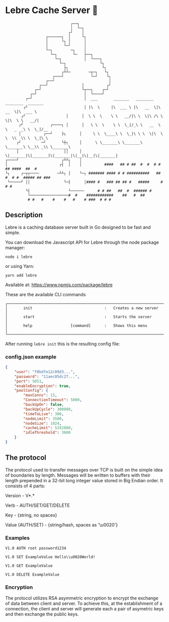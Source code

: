 # Lebre Cache Server 🐇

```
                             ┌──┐                                                          
                             │  └─┐                                                        
                            ┌┘    │                                                        
                  ┌──────┐  │     └┐                                                       
                  │      └┐ │      │                                                       
                  │       └─┘      │                                                       
                  └─┐        ─┐    │                                                       
                    └─┐       └─   ├──┐                                                    
                      └─┐          │  └───┐                                                
                        └─┐               └┐                                               
                          ├┐               └┐                                              
                         ┌┴┴─        ─┬─┐   └┐                                             
                     ┌───┘            └─┘    └┐                                            
                  ┌──┘                        │                                            
               ┌──┘               │          ┌┘                                            
             ┌─┘                  └┬──┐    ┌─┘                                             
           ┌─┘                     │  └────┘                                               
         ┌─┘                       │  ___       _______   ________  ________  _______      
        ┌┘                         │ |\  \     |\  ___ \ |\   __  \|\   __  \|\  ___ \     
       ┌┘                  │      │  \ \  \    \ \   __/|\ \  \|\ /\ \  \|\  \ \   __/|    
      ┌┘            ┌────┐ │      │   \ \  \    \ \  \_|/_\ \   __  \ \   _  _\ \  \_|/__  
      │          ┌──┘    ├┐      │     \ \  \____\ \  \_|\ \ \  \|\  \ \  \\  \\ \  \_|\ \ 
     ┌┘         ─┘       └┼┐     │      \ \_______\ \_______\ \_______\ \__\\ _\\ \_______\
     │                    ││     │       \|_______|\|_______|\|_______|\|__|\|__|\|_______|
┌────┘                   ┌┴┴┐    │                                                         
│                       ┌┤  │    │          ####   ## # ##  #  #  # # ## ####  ##  #       
└┐     ┌─┬┬────        ─┴┴┐ │    └─┐ ####### #### # # ##########   ##  #  # #  ##### ## ###
 └─────┘ ││               └─┤      │#### #   ### ## ## #   #####     #    # #              
         └┤                 └──────      # # ##   ##  #  ###### #                          
          └─────────────────#  #    ############    ##   #  ##                             
          # #   #    #    #   #    # ###  # # #                                            
```

## Description

Lebre is a caching database server built in Go designed to be fast and simple.

You can download the Javascript API for Lebre through the node package manager:
```console
node i lebre
```
or using Yarn:
```console
yarn add lebre
```
Available at: https://www.npmjs.com/package/lebre

These are the available CLI commands

```
┌───────────────────────────────────────────────────────────────────────────────────────┐
│       init                                :   Creates a new server                    │
│       start                               :   Starts the server                       │
│       help                 [command]      :   Shows this menu                         │
└───────────────────────────────────────────────────────────────────────────────────────┘
```
After running ```lebre init``` this is the resulting config file:

### config.json example
```json
{
    "user": "f0bdfe12c09d3...",
    "password": "11aec05dc27...",
    "port": 5051,
    "enableEncryption": true,
    "poolConfig": {
        "maxConns": 15,
        "ConnectionTimeout": 5000,
        "backUpOn": false,
        "backUpCycle": 300000,
        "timeToLive": 300,
        "nodeLimit": 3500,
        "nodeSize": 1024,
        "cacheLimit": 5242880,
        "idleThreshold": 3600
    }
}
```

## The protocol

The protocol used to transfer messages over TCP is built on the simple idea of boundaries by length.
Messages will be written to buffers with their length prepended in a 32-bit long integer value stored in Big Endian order.
It consists of 4 parts:

Version - V*.*

Verb - AUTH/SET/GET/DELETE

Key - {string, no spaces}

Value (AUTH/SET) - {string/hash, spaces as '\\u0020'}

### Examples

```
V1.0 AUTH root password1234
```
```
V1.0 SET ExampleValue Hello\\u0020World!
```
```
V1.0 GET ExampleValue
```
```
V1.0 DELETE ExampleValue
```

### Encryption

The protocol utilizes RSA asymmetric encryption to encrypt the exchange of data between client and server.
To achieve this, at the establishment of a connection, the client and server will generate each a pair of asymetric keys and then exchange the public keys.
